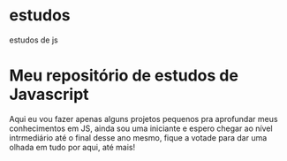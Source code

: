 # estudos
estudos de js

<h1> Meu repositório de estudos de Javascript</h1>

<p> Aqui eu vou fazer apenas alguns projetos pequenos pra aprofundar meus conhecimentos em JS, ainda sou uma iniciante e espero chegar ao nível intrmediário até o final desse ano mesmo, fique a votade para dar uma olhada em tudo por aqui, até mais!</p>

